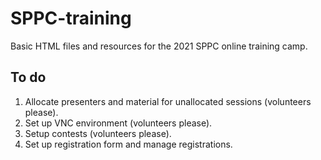 # SPPC-training
Basic HTML files and resources for the 2021 SPPC online training camp.


## To do
1. Allocate presenters and material for unallocated sessions (volunteers please).
2. Set up VNC environment (volunteers please).
3. Setup contests (volunteers please).
4. Set up registration form and manage registrations.





